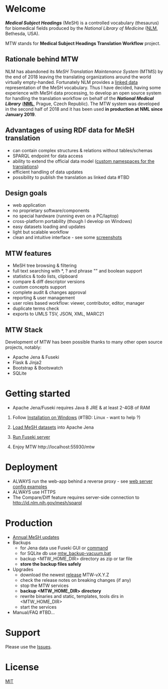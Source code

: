 # Welcome #

***Medical Subject Headings*** (MeSH) is a controlled vocabulary (thesaurus) for biomedical fields produced by the *National Library of Medicine* ([NLM](https://www.nlm.nih.gov/mesh/), Bethesda, USA). 

MTW stands for **Medical Subject Headings Translation Workflow** project.

## Rationale behind MTW

NLM has abandoned its *MeSH Translation Maintenance System* (MTMS) by the end of 2018 leaving the translating organizations around the world virtually empty-handed. Fortunately NLM provides a [linked data](https://id.nlm.nih.gov/mesh/) representation of the MeSH vocabulary. Thus I have decided, having some experience with MeSH data processing, to develop an open source system for handling the translation workflow on behalf of the ***National Medical Library*** (**[NML](https://nlk.cz)**, Prague, Czech Republic). The MTW system was developed in the second half of 2018 and it has been used **in production at NML since January 2019**.

## Advantages of using RDF data for MeSH translation

* can contain complex structures & relations without tables/schemas
* SPARQL endpoint for data access 
* ability to extend the official data model
([custom namespaces for the translations](https://github.com/filak/MTW-MeSH/wiki/RDF-MTW-Data-model)) 
* efficient handling of data updates
* possibility to publish the translation as linked data #TBD


## Design goals

* web application
* no proprietary software/components
* no special hardware (running even on a PC/laptop)
* cross-platform portability (though I develop on Windows)
* easy datasets loading and updates
* light but scalable workflow
* clean and intuitive interface - see some [screenshots](https://github.com/filak/MTW-MeSH/wiki/ScreenShots)

## MTW features

* MeSH tree browsing & filtering
* full text searching with *, ? and phrase "" and boolean support
* statistics & todo lists, clipboard
* compare & diff descriptor versions
* custom concepts support
* complete audit & changes approval
* reporting & user management
* user roles based workflow: viewer, contributor, editor, manager
* duplicate terms check
* exports to UMLS TSV, JSON, XML, MARC21

## MTW Stack

Development of MTW has been possible thanks to many other open source projects, notably:

* Apache Jena & Fuseki
* Flask & Jinja2
* Bootstrap & Bootswatch
* SQLite

# Getting started

* Apache Jena/Fuseki requires Java 8 JRE & at least 2-4GB of RAM

1. Follow [Installation on Windows](https://github.com/filak/MTW-MeSH/wiki/Installation-on-Windows) (\#TBD: Linux - want to help ?) 

2. [Load MeSH datasets](https://github.com/filak/MTW-MeSH/wiki/Loading-MeSH-datasets) into Apache Jena

3. [Run Fuseki server](https://github.com/filak/MTW-MeSH/wiki/Running-Fuseki-server)

4. Enjoy MTW http://localhost:55930/mtw

# Deployment

* ALWAYS run the web-app behind a reverse proxy - see [web server config examples](https://github.com/filak/MTW-MeSH/wiki/Web-server-config)
* ALWAYS use HTTPS
* The Compare/Diff feature requires server-side connection to http://id.nlm.nih.gov/mesh/sparql

# Production

* [Annual MeSH updates](https://github.com/filak/MTW-MeSH/wiki/MeSH-Annual-Updates)
* Backups
    - for Jena data use Fuseki GUI or [command](https://jena.apache.org/documentation/fuseki2/fuseki-server-protocol.html)
    - for SQLite db use [mtw_backup-vacuum.bat](https://github.com/filak/MTW-MeSH/blob/master/flask-app/instance/db/mtw_backup-vacuum.bat)
    - backup <MTW_HOME_DIR> directory as zip or tar file
    - **store the backup files safely** 
* Upgrades
    - download the newest [release](https://github.com/filak/MTW-MeSH/releases) MTW-vX.Y.Z
    - check the release notes on breaking changes (if any)
    - stop the MTW services 
    - **backup <MTW_HOME_DIR> directory** 
    - rewrite binaries and static, templates, tools dirs in <MTW_HOME_DIR> 
    - start the services 
* Manual/FAQ \#TBD... 

# Support

Please use the [Issues](https://github.com/filak/MTW-MeSH/issues).

# License

[MIT](https://github.com/filak/MTW-MeSH/blob/master/LICENSE) 
